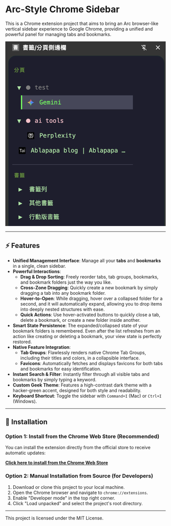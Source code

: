 # Arc-Style Chrome Sidebar

This is a Chrome extension project that aims to bring an Arc browser-like vertical sidebar experience to Google Chrome, providing a unified and powerful panel for managing tabs and bookmarks.

![Project Screenshot](screenshot.png)

---

## ⚡ Features

* **Unified Management Interface**: Manage all your **tabs** and **bookmarks** in a single, clean sidebar.
* **Powerful Interactions**:
    * **Drag & Drop Sorting**: Freely reorder tabs, tab groups, bookmarks, and bookmark folders just the way you like.
    * **Cross-Zone Dragging**: Quickly create a new bookmark by simply dragging a tab into any bookmark folder.
    * **Hover-to-Open**: While dragging, hover over a collapsed folder for a second, and it will automatically expand, allowing you to drop items into deeply nested structures with ease.
    * **Quick Actions**: Use hover-activated buttons to quickly close a tab, delete a bookmark, or create a new folder inside another.
* **Smart State Persistence**: The expanded/collapsed state of your bookmark folders is remembered. Even after the list refreshes from an action like creating or deleting a bookmark, your view state is perfectly restored.
* **Native Feature Integration**:
    * **Tab Groups**: Flawlessly renders native Chrome Tab Groups, including their titles and colors, in a collapsible interface.
    * **Favicons**: Automatically fetches and displays favicons for both tabs and bookmarks for easy identification.
* **Instant Search & Filter**: Instantly filter through all visible tabs and bookmarks by simply typing a keyword.
* **Custom Geek Theme**: Features a high-contrast dark theme with a hacker-green accent, designed for both style and readability.
* **Keyboard Shortcut**: Toggle the sidebar with `Command+I` (Mac) or `Ctrl+I` (Windows).

---

## 🚀 Installation

### Option 1: Install from the Chrome Web Store (Recommended)

You can install the extension directly from the official store to receive automatic updates:

[**Click here to install from the Chrome Web Store**](https://chromewebstore.google.com/detail/beoonblekmppafnjppedgpgfngghebji?utm_source=item-share-cb)

### Option 2: Manual Installation from Source (for Developers)

1.  Download or clone this project to your local machine.
2.  Open the Chrome browser and navigate to `chrome://extensions`.
3.  Enable "Developer mode" in the top right corner.
4.  Click "Load unpacked" and select the project's root directory.

---

This project is licensed under the MIT License.